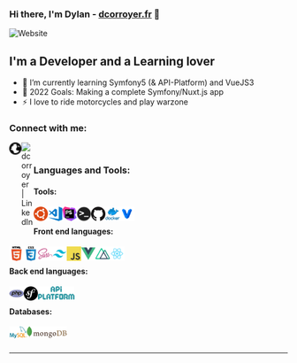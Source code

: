 ### Hi there, I'm Dylan - [dcorroyer.fr][website] 👋 

![Website](https://img.shields.io/website?label=DCORROYER.FR&style=for-the-badge&url=https%3A%2F%2Fdcorroyer.fr)

## I'm a Developer and a Learning lover

- 🌱 I’m currently learning Symfony5 (& API-Platform) and VueJS3
- 🥅 2022 Goals: Making a complete Symfony/Nuxt.js app
- ⚡ I love to ride motorcycles and play warzone

### Connect with me:

[<img align="left" alt="dcorroyer.fr" width="22px" src="https://raw.githubusercontent.com/iconic/open-iconic/master/svg/globe.svg" />][website]
[<img align="left" alt="dcorroyer | LinkedIn" width="22px" src="https://cdn.jsdelivr.net/npm/simple-icons@v3/icons/linkedin.svg" />][linkedin]

<br />

### Languages and Tools:

#### Tools:
<img align="left" alt="Ubuntu" width="26px" src="images/description/ubuntu.png" />
<img align="left" alt="VSCode" width="26px" src="images/description/vscode.png" />
<img align="left" alt="PHPStorm" width="26px" src="images/description/phpstorm.png" />
<img align="left" alt="Terminal" width="26px" src="images/description/terminal.png" />
<img align="left" alt="Github" width="26px" src="images/description/github.png" />
<img align="left" alt="Docker" width="26px" src="images/description/docker.png" />
<img align="left" alt="Vagrant" width="26px" src="images/description/vagrant.png" />

<br />

#### Front end languages:
<img align="left" alt="HTML" width="26px" src="images/description/html.png" />
<img align="left" alt="CSS" width="26px" src="images/description/css.png" />
<img align="left" alt="SASS" width="26px" src="images/description/sass.png" />
<img align="left" alt="TailwindCSS" width="26px" src="images/description/tailwind.png" />
<img align="left" alt="JavaScript" width="26px" src="images/description/javascript.png" />
<img align="left" alt="VueJS" width="26px" src="images/description/vue.png" />
<img align="left" alt="NuxtJS" width="26px" src="images/description/nuxt.png" />
<img align="left" alt="ReactJS" width="26px" src="images/description/react.png" />

<br />

#### Back end languages:
<img align="left" alt="PHP" width="26px" src="images/description/php.png" />
<img align="left" alt="Symfony" width="26px" src="images/description/symfony.png" />
<img align="left" alt="Api-Platform" height="24px" src="images/description/apiplatform.png" />

<br />

#### Databases:
<img align="left" alt="MySQL" width="32px" src="images/description/mysql.png" />
<img align="left" alt="MongoDB" width="72px" src="images/description/mongodb.png" />

<br />
<br />

---

[website]: https://dcorroyer.fr
[linkedin]: https://www.linkedin.com/in/dcorroyer/
